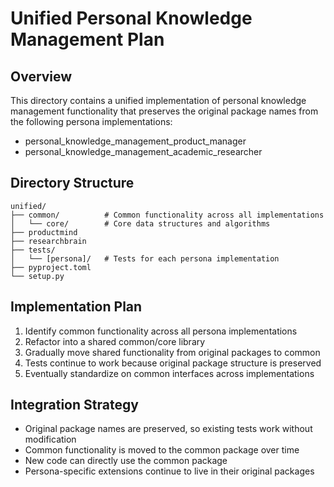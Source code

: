 # Unified Personal Knowledge Management Plan

## Overview
This directory contains a unified implementation of personal knowledge management functionality
that preserves the original package names from the following persona implementations:

- personal_knowledge_management_product_manager
- personal_knowledge_management_academic_researcher

## Directory Structure
```
unified/
├── common/          # Common functionality across all implementations
│   └── core/        # Core data structures and algorithms
├── productmind
├── researchbrain
├── tests/
│   └── [persona]/   # Tests for each persona implementation
├── pyproject.toml
└── setup.py
```

## Implementation Plan
1. Identify common functionality across all persona implementations
2. Refactor into a shared common/core library
3. Gradually move shared functionality from original packages to common
4. Tests continue to work because original package structure is preserved
5. Eventually standardize on common interfaces across implementations

## Integration Strategy
- Original package names are preserved, so existing tests work without modification
- Common functionality is moved to the common package over time
- New code can directly use the common package
- Persona-specific extensions continue to live in their original packages
